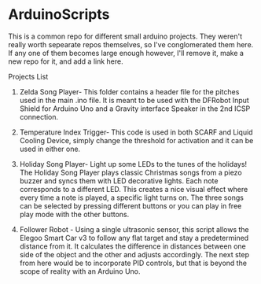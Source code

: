 # ArduinoScripts
This is a common repo for different small arduino projects. They weren't really worth sepearate repos themselves, so I've conglomerated them here. If any one of them becomes large enough however, I'll remove it, make a new repo for it, and add a link here.

Projects List
1. Zelda Song Player- This folder contains a header file for the pitches used in the main .ino file. It is meant to be used
with the DFRobot Input Shield for Arduino Uno and a Gravity interface Speaker in the 2nd ICSP connection. 

2. Temperature Index Trigger- This code is used in both SCARF and Liquid Cooling Device, simply change the threshold for
activation and it can be used in either one.

3. Holiday Song Player- Light up some LEDs to the tunes of the holidays! The Holiday Song Player plays classic Christmas songs from a piezo buzzer and syncs them with LED decorative lights. Each note corresponds to a different LED. This creates a nice visual effect where every time a note is played, a specific light turns on. The three songs can be selected by pressing different buttons or you can play in free play mode with the other buttons.

4. Follower Robot - Using a single ultrasonic sensor, this script allows the Elegoo Smart Car v3 to follow any flat target and stay a predetermined distance from it. It calculates the difference in distances between one side of the object and the other and adjusts accordingly. The next step from here would be to incorporate PID controls, but that is beyond the scope of reality with an Arduino Uno.
